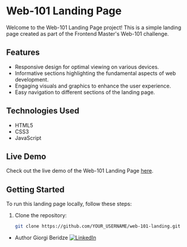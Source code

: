 # Web-101 Landing Page

Welcome to the Web-101 Landing Page project! This is a simple landing page created as part of the Frontend Master's Web-101 challenge.

## Features

- Responsive design for optimal viewing on various devices.
- Informative sections highlighting the fundamental aspects of web development.
- Engaging visuals and graphics to enhance the user experience.
- Easy navigation to different sections of the landing page.

## Technologies Used

- HTML5
- CSS3
- JavaScript

## Live Demo

Check out the live demo of the Web-101 Landing Page [here](https://berogio.github.io/Web-101/).

## Getting Started

To run this landing page locally, follow these steps:

1. Clone the repository:

   ```bash
   git clone https://github.com/YOUR_USERNAME/web-101-landing.git
- Author Giorgi Beridze [![LinkedIn](https://img.shields.io/badge/-LinkedIn-0077B5?logo=linkedin&logoColor=white&style=flat)](https://www.linkedin.com/in/giorgi-beridze-427902238/)
